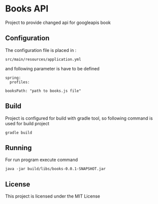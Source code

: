 # Books API

Project to provide changed api for googleapis book

## Configuration

The configuration file is placed in : 

```
src/main/resources/application.yml
```

and following parameter is have to be defined


```
spring:
  profiles:

booksPath: "path to books.js file"
```

## Build

Project is configured for build with gradle tool, 
so following command is used for build project

```
gradle build
```

## Running
For run program execute command

```
java -jar build/libs/books-0.0.1-SNAPSHOT.jar
```

## License
This project is licensed under the MIT License
